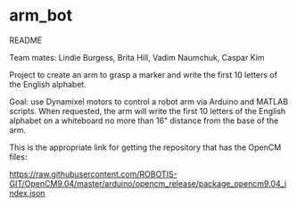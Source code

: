 # arm_bot

README

Team mates: Lindie Burgess, Brita Hill, Vadim Naumchuk, Caspar Kim

Project to create an arm to grasp a marker and write the first 10 letters of the English alphabet. 



Goal: use Dynamixel motors to control a robot arm via Arduino and MATLAB scripts. 
When requested, the arm will write the first 10 letters of the English alphabet
on a whiteboard no more than 16" distance from the base of the arm. 

This is the appropriate link for getting the repository that has the OpenCM files:

https://raw.githubusercontent.com/ROBOTIS-GIT/OpenCM9.04/master/arduino/opencm_release/package_opencm9.04_index.json

